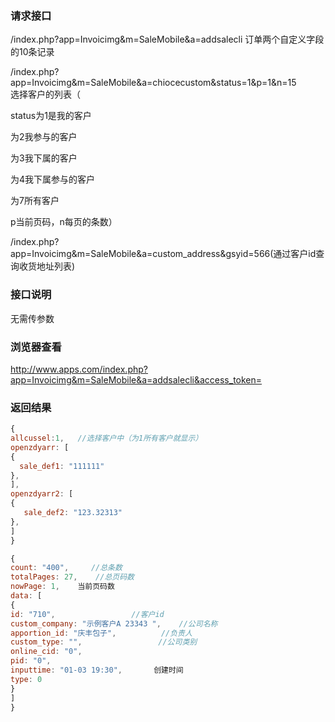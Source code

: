 
### **请求接口** 
/index.php?app=Invoicimg&m=SaleMobile&a=addsalecli      订单两个自定义字段的10条记录


/index.php?app=Invoicimg&m=SaleMobile&a=chiocecustom&status=1&p=1&n=15      
选择客户的列表（

status为1是我的客户 

为2我参与的客户 

为3我下属的客户  

为4我下属参与的客户 

为7所有客户   

p当前页码，n每页的条数）

/index.php?app=Invoicimg&m=SaleMobile&a=custom_address&gsyid=566(通过客户id查询收货地址列表)

### **接口说明**
无需传参数


### **浏览器查看**
http://www.apps.com/index.php?app=Invoicimg&m=SaleMobile&a=addsalecli&access_token=




### **返回结果**


``` javascript
{
allcussel:1,   //选择客户中（为1所有客户就显示）
openzdyarr: [
{
  sale_def1: "111111"
},
],
openzdyarr2: [
{
   sale_def2: "123.32313"
},
]
}

{
count: "400",     //总条数
totalPages: 27,    //总页码数
nowPage: 1,    当前页码数
data: [
{
id: "710",                 //客户id
custom_company: "示例客户A 23343 ",    //公司名称
apportion_id: "庆丰包子",          //负责人
custom_type: "",                 //公司类别
online_cid: "0",
pid: "0",
inputtime: "01-03 19:30",       创建时间
type: 0
}
]
}